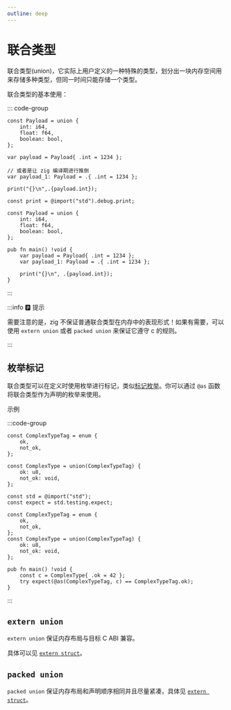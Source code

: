```yaml
---
outline: deep
---
```


# 联合类型

联合类型(union)，它实际上用户定义的一种特殊的类型，划分出一块内存空间用来存储多种类型，但同一时间只能存储一个类型。

联合类型的基本使用：

::: code-group

```zig [default]
const Payload = union {
    int: i64,
    float: f64,
    boolean: bool,
};

var payload = Payload{ .int = 1234 };

// 或者是让 zig 编译期进行推倒
var payload_1: Payload = .{ .int = 1234 };

print("{}\n",.{payload.int});
```

```zig [more]
const print = @import("std").debug.print;

const Payload = union {
    int: i64,
    float: f64,
    boolean: bool,
};

pub fn main() !void {
    var payload = Payload{ .int = 1234 };
    var payload_1: Payload = .{ .int = 1234 };

    print("{}\n", .{payload.int});
}
```

:::

:::info 🅿️ 提示

需要注意的是，zig 不保证普通联合类型在内存中的表现形式！如果有需要，可以使用 `extern union` 或者 `packed union` 来保证它遵守 c 的规则。

:::

## 枚举标记

联合类型可以在定义时使用枚举进行标记，类似[标记枚举](advanced_type/enum#标记类型)。你可以通过 `@as` 函数将联合类型作为声明的枚举来使用。

示例

:::code-group

```zig [default]
const ComplexTypeTag = enum {
    ok,
    not_ok,
};

const ComplexType = union(ComplexTypeTag) {
    ok: u8,
    not_ok: void,
};
```

```zig [more]
const std = @import("std");
const expect = std.testing.expect;

const ComplexTypeTag = enum {
    ok,
    not_ok,
};
const ComplexType = union(ComplexTypeTag) {
    ok: u8,
    not_ok: void,
};

pub fn main() !void {
    const c = ComplexType{ .ok = 42 };
    try expect(@as(ComplexTypeTag, c) == ComplexTypeTag.ok);
}
```

:::

## `extern union`

`extern union` 保证内存布局与目标 C ABI 兼容。

具体可以见 [`extern struct`](advanced_type/struct.md#extern)。

## `packed union`

`packed union` 保证内存布局和声明顺序相同并且尽量紧凑，具体见 [`extern struct`](advanced_type/struct.md#packed)。
